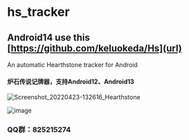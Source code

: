# hs_tracker
## Android14 use this [https://github.com/keluokeda/Hs](url)
An automatic Hearthstone tracker for Android
#### 炉石传说记牌器，支持Android12、Android13
![Screenshot_20220423-132616_Hearthstone](https://user-images.githubusercontent.com/16809185/199713461-c0a16e10-e225-4c2a-894d-a1f4dfc51824.jpg)


![image](https://user-images.githubusercontent.com/16809185/201462989-9a826302-b1a7-4674-825c-bfd13711efc9.png)


### QQ群：825215274

